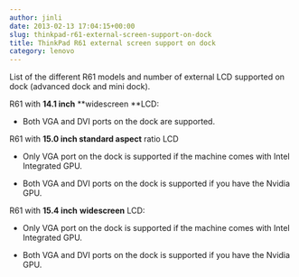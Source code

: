 ```yaml
---
author: jinli
date: 2013-02-13 17:04:15+00:00
slug: thinkpad-r61-external-screen-support-on-dock
title: ThinkPad R61 external screen support on dock
category: lenovo
---
```

List of the different R61 models and number of external LCD supported on dock (advanced dock and mini dock).

R61 with **14.1 inch** **widescreen **LCD:



  * Both VGA and DVI ports on the dock are supported.


R61 with **15.0 inch standard aspect** ratio LCD 



  * Only VGA port on the dock is supported if the machine comes with Intel Integrated GPU.

  * Both VGA and DVI ports on the dock is supported if you have the Nvidia GPU.


R61 with **15.4 inch** **widescreen** LCD:



  * Only VGA port on the dock is supported if the machine comes with Intel Integrated GPU.

  * Both VGA and DVI ports on the dock is supported if you have the Nvidia GPU.


